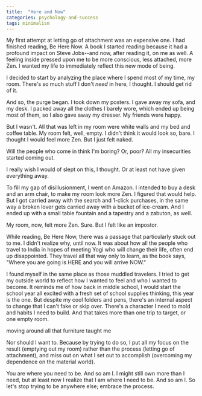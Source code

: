 ```yaml
---
title:  "Here and Now"
categories: psychology-and-success
tags: minimalism
--- 
```


My first attempt at letting go of attachment was an expensive one. I had finished reading, Be Here Now. A book I started reading because it had a profound impact on Steve Jobs--and now, after reading it, on me as well. A feeling inside pressed upon me to be more conscious, less attached, more Zen. I wanted my life to immediately reflect this new mode of being. 

I decided to start by analyzing the place where I spend most of my time, my room. There's so much stuff I don't *need* in here, I thought. I should get rid of it. 

And so, the purge began. I took down my posters. I gave away my sofa, and my desk. I packed away all the clothes I barely wore, which ended up being most of them, so I also gave away my dresser. My friends were happy. 

But I wasn't. All that was left in my room were white walls and my bed and coffee table. My room felt, well, empty. I didn't think it would look so, bare. I thought I would feel more Zen. But I just felt naked.   

Will the people who come in think I'm boring? Or, poor? All my insecurities started coming out. 

I really wish I would of slept on this, I thought. Or at least not have given everything away.

To fill my gap of disillusionment, I went on Amazon. I intended to buy a desk and an arm chair, to make my room look more Zen. I figured that would help. But I got carried away with the search and 1-click purchases, in the same way a broken lover gets carried away with a bucket of ice-cream. And I ended up with a small table fountain and a tapestry and a zabuton, as well. 

My room, now, felt more Zen. Sure. But I felt like an impostor. 

While reading, Be Here Now, there was a passage that particularly stuck out to me. I didn't realize why, until now. It was about how all the people who travel to India in hopes of meeting Yogi who will change their life, often end up disappointed. They travel all that way only to learn, as the book says, "Where you are going is HERE and you will arrive NOW." 

I found myself in the same place as those muddled travelers. I tried to get my outside world to reflect how I wanted to feel and who I wanted to become. It reminds me of how back in middle school, I would start the school year all excited with a fresh set of school supplies thinking, this year is the one. But despite my cool folders and pens, there's an internal aspect to change that I can't fake or skip over. There's a character I need to mold and habits I need to build. And that takes more than one trip to target, or one empty room. 




moving around all that furniture taught me 

 Nor should I want to. Because by trying to do so, I put all my focus on the result (emptying out my room) rather than the process (letting go of attachment), and miss out on what I set out to accomplish (overcoming my dependence on the material world). 



You are where you need to be. And so am I. I might still own more than I need, but at least now I realize that I am where I need to be. And so am I. So let's stop trying to be anywhere else; embrace the process. 

<!-- talk about lessons learned at the end*
*allso about how we go through transitional phase in life..can fake how it looks outside, but not who you are insidehrehtht-->





